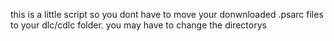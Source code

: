 this is a little script so you dont have to move your donwnloaded .psarc files to your dlc/cdlc folder.
you may have to change the directorys
